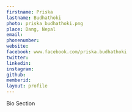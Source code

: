 ```yaml
---
firstname: Priska
lastname: Budhathoki
photo: priska_budhathoki.png
place: Dang, Nepal
email: 
phonenumber: 
website: 
facebook: www.facebook.com/priska.budhathoki
twitter: 
linkedin: 
instagram: 
github: 
memberid:
layout: profile
---
```


Bio Section
